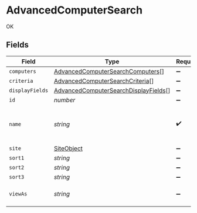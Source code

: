 # AdvancedComputerSearch

OK


## Fields

| Field                                                                                               | Type                                                                                                | Required                                                                                            | Description                                                                                         | Example                                                                                             |
| --------------------------------------------------------------------------------------------------- | --------------------------------------------------------------------------------------------------- | --------------------------------------------------------------------------------------------------- | --------------------------------------------------------------------------------------------------- | --------------------------------------------------------------------------------------------------- |
| `computers`                                                                                         | [AdvancedComputerSearchComputers](../../models/shared/advancedcomputersearchcomputers.md)[]         | :heavy_minus_sign:                                                                                  | N/A                                                                                                 |                                                                                                     |
| `criteria`                                                                                          | [AdvancedComputerSearchCriteria](../../models/shared/advancedcomputersearchcriteria.md)[]           | :heavy_minus_sign:                                                                                  | N/A                                                                                                 |                                                                                                     |
| `displayFields`                                                                                     | [AdvancedComputerSearchDisplayFields](../../models/shared/advancedcomputersearchdisplayfields.md)[] | :heavy_minus_sign:                                                                                  | N/A                                                                                                 |                                                                                                     |
| `id`                                                                                                | *number*                                                                                            | :heavy_minus_sign:                                                                                  | N/A                                                                                                 | 1                                                                                                   |
| `name`                                                                                              | *string*                                                                                            | :heavy_check_mark:                                                                                  | Name of the advanced computer search                                                                | Advanced Search Name                                                                                |
| `site`                                                                                              | [SiteObject](../../models/shared/siteobject.md)                                                     | :heavy_minus_sign:                                                                                  | N/A                                                                                                 |                                                                                                     |
| `sort1`                                                                                             | *string*                                                                                            | :heavy_minus_sign:                                                                                  | N/A                                                                                                 |                                                                                                     |
| `sort2`                                                                                             | *string*                                                                                            | :heavy_minus_sign:                                                                                  | N/A                                                                                                 |                                                                                                     |
| `sort3`                                                                                             | *string*                                                                                            | :heavy_minus_sign:                                                                                  | N/A                                                                                                 |                                                                                                     |
| `viewAs`                                                                                            | *string*                                                                                            | :heavy_minus_sign:                                                                                  | N/A                                                                                                 | Standard Web Page                                                                                   |